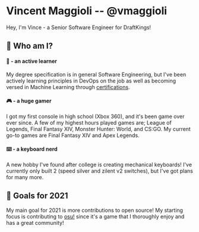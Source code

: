 # Vincent Maggioli -- @vmaggioli
Hey, I'm Vince - a Senior Software Engineer for DraftKings!

## 🤵 Who am I?
#### 🧠 - an active learner
My degree specification is in general Software Engineering, but I've been actively learning principles in DevOps on the job as well as becoming versed in Machine Learning through [certifications](https://www.linkedin.com/in/vincent-maggioli/).

#### 🎮 - a huge gamer
I got my first console in high school (Xbox 360), and it's been game over ever since. A few of my highest hours played games are; League of Legends, Final Fantasy XIV, Monster Hunter: World, and CS:GO. My current go-to games are Final Fantasy XIV and Apex Legends.

#### ⌨️ - a keyboard nerd
A new hobby I've found after college is creating mechanical keyboards! I've currently only built 2 (speed silver and zilent v2 switches), but I've got plans for many more.

## 🌟 Goals for 2021
My main goal for 2021 is more contributions to open source! My starting focus is contributing to [osu!](https://github.com/ppy/osu) since it's a game that I thoroughly enjoy and has a great community!
